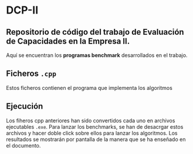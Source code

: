 # DCP-II
Repositorio de código del trabajo de Evaluación de Capacidades en la Empresa II.
--
Aquí se encuentran los **programas benchmark** desarrollados en el trabajo.

## Ficheros `.cpp`

Estos ficheros contienen el programa que implementa los algoritmos

## Ejecución

Los fiheros cpp anteriores han sido convertidos cada uno en archivos ejecutables `.exe`. Para lanzar los benchmarks, se han de desacrgar estos archivos y hacer doble click sobre ellos para lanzar los algoritmos. Los resultados se mostrarán por pantalla de la manera que se ha enseñado en el documento.
